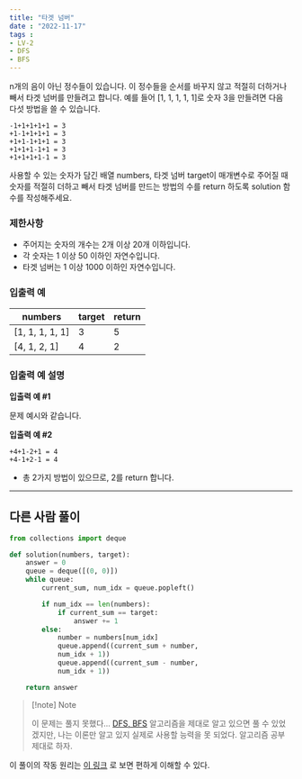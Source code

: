 ```yaml
---
title: "타겟 넘버"
date : "2022-11-17"
tags : 
- LV-2 
- DFS
- BFS
---
```


n개의 음이 아닌 정수들이 있습니다. 이 정수들을 순서를 바꾸지 않고 적절히 더하거나 빼서 타겟 넘버를 만들려고 합니다. 예를 들어 [1, 1, 1, 1, 1]로 숫자 3을 만들려면 다음 다섯 방법을 쓸 수 있습니다.

```
-1+1+1+1+1 = 3
+1-1+1+1+1 = 3
+1+1-1+1+1 = 3
+1+1+1-1+1 = 3
+1+1+1+1-1 = 3
```

사용할 수 있는 숫자가 담긴 배열 numbers, 타겟 넘버 target이 매개변수로 주어질 때 숫자를 적절히 더하고 빼서 타겟 넘버를 만드는 방법의 수를 return 하도록 solution 함수를 작성해주세요.

### 제한사항

-   주어지는 숫자의 개수는 2개 이상 20개 이하입니다.
-   각 숫자는 1 이상 50 이하인 자연수입니다.
-   타겟 넘버는 1 이상 1000 이하인 자연수입니다.

### 입출력 예

| numbers         | target | return |
| --------------- | ------ | ------ |
| [1, 1, 1, 1, 1] | 3      | 5      |
| [4, 1, 2, 1]                |      4  |  2      |

### 입출력 예 설명

**입출력 예 #1**

문제 예시와 같습니다.

**입출력 예 #2**

```
+4+1-2+1 = 4
+4-1+2-1 = 4
```

-   총 2가지 방법이 있으므로, 2를 return 합니다.

---
## 다른 사람 풀이

```python
from collections import deque

def solution(numbers, target):
    answer = 0
    queue = deque([(0, 0)])
    while queue:
        current_sum, num_idx = queue.popleft()

        if num_idx == len(numbers):
            if current_sum == target:
                answer += 1
        else:
            number = numbers[num_idx]
            queue.append((current_sum + number, 
            num_idx + 1))
            queue.append((current_sum - number, 
            num_idx + 1))

    return answer
```

> [!note] Note  
>   
> 이 문제는 풀지 못했다...
> [DFS, BFS](notes/DFS,%20BFS.md) 알고리즘을 제대로 알고 있으면 풀 수 있었겠지만, 나는 이론만 알고 있지 실제로 사용할 능력을 못 되었다. 
> 알고리즘 공부 제대로 하자. 

이 풀이의 작동 원리는 [이 링크](https://pythontutor.com/render.html#code=from%20collections%20import%20deque%0A%0Adef%20solution%28numbers,%20target%29%3A%0A%20%20%20%20answer%20%3D%200%0A%20%20%20%20queue%20%3D%20deque%28%5B%280,%200%29%5D%29%0A%20%20%20%20while%20queue%3A%0A%20%20%20%20%20%20%20%20current_sum,%20num_idx%20%3D%20queue.popleft%28%29%0A%0A%20%20%20%20%20%20%20%20if%20num_idx%20%3D%3D%20len%28numbers%29%3A%0A%20%20%20%20%20%20%20%20%20%20%20%20if%20current_sum%20%3D%3D%20target%3A%0A%20%20%20%20%20%20%20%20%20%20%20%20%20%20%20%20answer%20%2B%3D%201%0A%20%20%20%20%20%20%20%20else%3A%0A%20%20%20%20%20%20%20%20%20%20%20%20number%20%3D%20numbers%5Bnum_idx%5D%0A%20%20%20%20%20%20%20%20%20%20%20%20queue.append%28%28current_sum%20%2B%20number,%20%0A%20%20%20%20%20%20%20%20%20%20%20%20num_idx%20%2B%201%29%29%0A%20%20%20%20%20%20%20%20%20%20%20%20queue.append%28%28current_sum%20-%20number,%20%0A%20%20%20%20%20%20%20%20%20%20%20%20num_idx%20%2B%201%29%29%0A%0A%20%20%20%20return%20answer%0A%0Anumbers%20%3D%20%5B4,1,2,1%5D%0Atarget%20%3D%204%0A%0Asolution%28numbers,%20target%29&cumulative=false&curInstr=196&heapPrimitives=nevernest&mode=display&origin=opt-frontend.js&py=3&rawInputLstJSON=%5B%5D&textReferences=false) 로 보면 편하게 이해할 수 있다.
